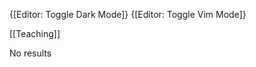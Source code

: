 
{[Editor: Toggle Dark Mode]} {[Editor: Toggle Vim Mode]}

[[Teaching]]



<!-- #query task where page =~ /notes-1575/ and done = false -->
No results
<!-- /query -->


